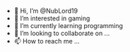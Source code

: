 - 👋 Hi, I’m @NubLord19
- 👀 I’m interested in gaming
- 🌱 I’m currently learning programming
- 💞️ I’m looking to collaborate on ...
- 📫 How to reach me ...

<!---
NubLord19/NubLord19 is a ✨ special ✨ repository because its `README.md` (this file) appears on your GitHub profile.
You can click the Preview link to take a look at your changes.
--->
